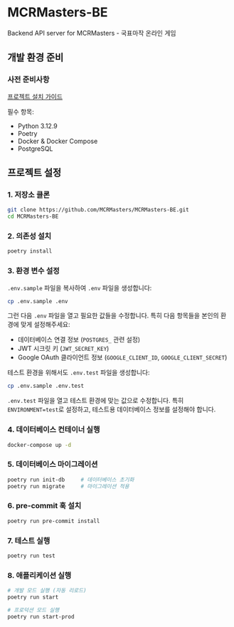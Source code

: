 # MCRMasters-BE
Backend API server for MCRMasters - 국표마작 온라인 게임

## 개발 환경 준비

### 사전 준비사항
[프로젝트 설치 가이드](https://github.com/MCRMasters/MCR-Masters-Hub)

필수 항목:
- Python 3.12.9
- Poetry
- Docker & Docker Compose
- PostgreSQL

## 프로젝트 설정

### 1. 저장소 클론
```bash
git clone https://github.com/MCRMasters/MCRMasters-BE.git
cd MCRMasters-BE
```

### 2. 의존성 설치
```bash
poetry install
```

### 3. 환경 변수 설정
`.env.sample` 파일을 복사하여 `.env` 파일을 생성합니다:

```bash
cp .env.sample .env
```

그런 다음 `.env` 파일을 열고 필요한 값들을 수정합니다. 특히 다음 항목들을 본인의 환경에 맞게 설정해주세요:
- 데이터베이스 연결 정보 (`POSTGRES_` 관련 설정)
- JWT 시크릿 키 (`JWT_SECRET_KEY`)
- Google OAuth 클라이언트 정보 (`GOOGLE_CLIENT_ID`, `GOOGLE_CLIENT_SECRET`)

테스트 환경을 위해서도 `.env.test` 파일을 생성합니다:

```bash
cp .env.sample .env.test
```

`.env.test` 파일을 열고 테스트 환경에 맞는 값으로 수정합니다. 특히 `ENVIRONMENT=test`로 설정하고, 테스트용 데이터베이스 정보를 설정해야 합니다.

### 4. 데이터베이스 컨테이너 실행
```bash
docker-compose up -d
```

### 5. 데이터베이스 마이그레이션
```bash
poetry run init-db     # 데이터베이스 초기화
poetry run migrate     # 마이그레이션 적용
```

### 6. pre-commit 훅 설치
```bash
poetry run pre-commit install
```

### 7. 테스트 실행
```bash
poetry run test
```

### 8. 애플리케이션 실행
```bash
# 개발 모드 실행 (자동 리로드)
poetry run start

# 프로덕션 모드 실행
poetry run start-prod
```
